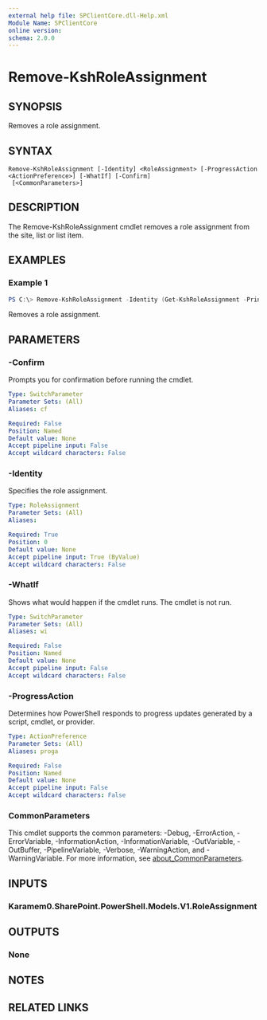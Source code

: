 ```yaml
---
external help file: SPClientCore.dll-Help.xml
Module Name: SPClientCore
online version:
schema: 2.0.0
---
```


# Remove-KshRoleAssignment

## SYNOPSIS
Removes a role assignment.

## SYNTAX

```
Remove-KshRoleAssignment [-Identity] <RoleAssignment> [-ProgressAction <ActionPreference>] [-WhatIf] [-Confirm]
 [<CommonParameters>]
```

## DESCRIPTION
The Remove-KshRoleAssignment cmdlet removes a role assignment from the site, list or list item.

## EXAMPLES

### Example 1
```powershell
PS C:\> Remove-KshRoleAssignment -Identity (Get-KshRoleAssignment -PrincipalId 1)
```

Removes a role assignment.

## PARAMETERS

### -Confirm
Prompts you for confirmation before running the cmdlet.

```yaml
Type: SwitchParameter
Parameter Sets: (All)
Aliases: cf

Required: False
Position: Named
Default value: None
Accept pipeline input: False
Accept wildcard characters: False
```

### -Identity
Specifies the role assignment.

```yaml
Type: RoleAssignment
Parameter Sets: (All)
Aliases:

Required: True
Position: 0
Default value: None
Accept pipeline input: True (ByValue)
Accept wildcard characters: False
```

### -WhatIf
Shows what would happen if the cmdlet runs. The cmdlet is not run.

```yaml
Type: SwitchParameter
Parameter Sets: (All)
Aliases: wi

Required: False
Position: Named
Default value: None
Accept pipeline input: False
Accept wildcard characters: False
```

### -ProgressAction
Determines how PowerShell responds to progress updates generated by a script, cmdlet, or provider.

```yaml
Type: ActionPreference
Parameter Sets: (All)
Aliases: proga

Required: False
Position: Named
Default value: None
Accept pipeline input: False
Accept wildcard characters: False
```

### CommonParameters
This cmdlet supports the common parameters: -Debug, -ErrorAction, -ErrorVariable, -InformationAction, -InformationVariable, -OutVariable, -OutBuffer, -PipelineVariable, -Verbose, -WarningAction, and -WarningVariable. For more information, see [about_CommonParameters](http://go.microsoft.com/fwlink/?LinkID=113216).

## INPUTS

### Karamem0.SharePoint.PowerShell.Models.V1.RoleAssignment

## OUTPUTS

### None

## NOTES

## RELATED LINKS
